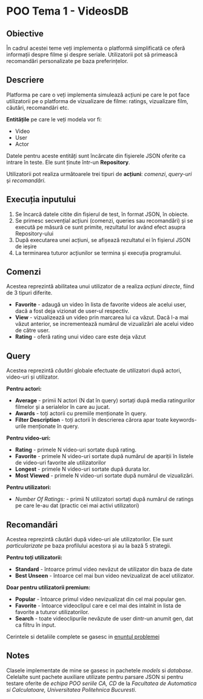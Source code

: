 # POO Tema 1 - VideosDB

## Obiective
În cadrul acestei teme veți implementa o platformă simplificată ce oferă informații despre filme și despre seriale. 
Utilizatorii pot să primească recomandări personalizate pe baza preferințelor.

## Descriere
Platforma pe care o veți implementa simulează acțiuni pe care le pot face utilizatorii pe o platforma de vizualizare de filme: ratings, vizualizare film, căutări, recomandări etc.

**Entitățile** pe care le veți modela vor fi:
* Video
* User 
* Actor
    
Datele pentru aceste entități sunt încărcate din fișierele JSON oferite ca intrare în teste. Ele sunt ținute într-un **Repository**.

Utilizatorii pot realiza următoarele trei tipuri de **acțiuni**: *comenzi*, *query-uri* și *recomandări*.

## Execuția inputului ##

1. Se încarcă datele citite din fișierul de test, în format JSON, în obiecte.
2. Se primesc secvențial acțiuni (comenzi, queries sau recomandări) și se execută pe măsură ce sunt primite, rezultatul lor având efect asupra Repository-ului
3. După executarea unei acțiuni, se afișează rezultatul ei în fișierul JSON de ieșire
4. La terminarea tuturor acțiunilor se termina și execuția programului.

## Comenzi ##

Acestea reprezintă abilitatea unui utilizator de a realiza *acțiuni directe*, fiind de 3 tipuri diferite.

* **Favorite** - adaugă un video în lista de favorite videos ale acelui user, dacă a fost deja vizionat de user-ul respectiv.
* **View** - vizualizează un video prin marcarea lui ca văzut. Dacă l-a mai văzut anterior, se incrementează numărul de vizualizări ale acelui video de către user.
* **Rating** - oferă rating unui video care este deja văzut

## Query ## 

Acestea reprezintă *căutări* globale efectuate de utilizatori după actori, video-uri și utilizator.

**Pentru actori:**

* **Average** - primii N actori (N dat în query) sortați după media ratingurilor filmelor și a serialelor în care au jucat.
* **Awards** - toți actorii cu premiile menționate în query.
* **Filter Description** - toți actorii în descrierea cărora apar toate keywords-urile menționate în query.

**Pentru video-uri:**

* **Rating** - primele N video-uri sortate după rating.
* **Favorite** - primele N video-uri sortate după numărul de apariții în listele de video-uri favorite ale utilizatorilor
* **Longest** - primele N video-uri sortate după durata lor.
* **Most Viewed** - primele N video-uri sortate după numărul de vizualizări.

**Pentru utilizatori:**

* *Number Of Ratings:* -  primii N utilizatori sortați după numărul de ratings pe care le-au dat (practic cei mai activi utilizatori)

## Recomandări ##

Acestea reprezintă căutări după video-uri ale utilizatorilor. Ele sunt *particularizate* pe baza profilului acestora și au la bază 5 strategii.

**Pentru toți utilizatorii:**

* **Standard** - întoarce primul video nevăzut de utilizator din baza de date
* **Best Unseen** - întoarce cel mai bun video nevizualizat de acel utilizator.

**Doar pentru utilizatorii premium:**

* **Popular** - întoarce primul video nevizualizat din cel mai popular gen. 
* **Favorite** - întoarce videoclipul care e cel mai des intalnit in lista de favorite a tuturor utilizatorilor.
* **Search** - toate videoclipurile nevăzute de user dintr-un anumit gen, dat ca filtru în input.

Cerintele si detaliile complete se gasesc in [enuntul problemei](https://github.com/btudorache/videosDB/blob/master/Programare_2019___Tema_3.pdf)

## Notes ##
Clasele implementate de mine se gasesc in pachetele *models* si *database*. Celelalte sunt pachete auxiliare utilizate pentru
parsare JSON si pentru testare oferite de *echipa POO seriile CA, CD* de la *Facultatea de Automatica si Calculatoare, Universitatea Politehnica Bucuresti*.

